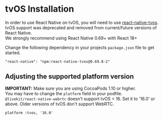 # tvOS Installation

In order to use React Native on tvOS, you will need to use [react-native-tvos](https://www.npmjs.com/package/react-native-tvos).  
tvOS support was deprecated and removed from current/future versions of React Native.  
We strongly recommend using React Native 0.69+ with React 18+  

Change the following dependency in your projects `package.json` file to get started. 
``` 
"react-native": "npm:react-native-tvos@0.69.8-2" 
```

## Adjusting the supported platform version

**IMPORTANT:** Make sure you are using CocoaPods 1.10 or higher.  
You may have to change the `platform` field in your podfile.  
`@livekit/react-native-webrtc` doesn't support tvOS < 16. Set it to '16.0' or above.
Older versions of tvOS don't support WebRTC.

```
platform :tvos, '16.0'
```
